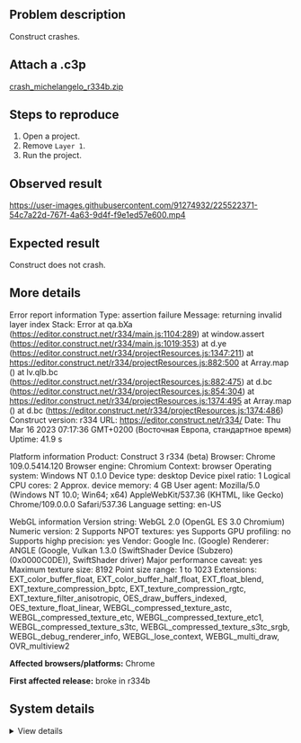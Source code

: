 ## Problem description

Construct crashes.

## Attach a .c3p

[crash_michelangelo_r334b.zip](https://github.com/WilsonPercival/WilsonPercival/files/10986916/crash_michelangelo_r334b.zip)

## Steps to reproduce

1. Open a project.
2. Remove `Layer 1`.
3. Run the project.

## Observed result

https://user-images.githubusercontent.com/91274932/225522371-54c7a22d-767f-4a63-9d4f-f9e1ed57e600.mp4

## Expected result

Construct does not crash.

## More details

Error report information
Type: assertion failure
Message: returning invalid layer index
Stack: Error at qa.bXa (https://editor.construct.net/r334/main.js:1104:289) at window.assert (https://editor.construct.net/r334/main.js:1019:353) at d.ye (https://editor.construct.net/r334/projectResources.js:1347:211) at https://editor.construct.net/r334/projectResources.js:882:500 at Array.map () at lv.qlb.bc (https://editor.construct.net/r334/projectResources.js:882:475) at d.bc (https://editor.construct.net/r334/projectResources.js:854:304) at https://editor.construct.net/r334/projectResources.js:1374:495 at Array.map () at d.bc (https://editor.construct.net/r334/projectResources.js:1374:486)
Construct version: r334
URL: https://editor.construct.net/r334/
Date: Thu Mar 16 2023 07:17:36 GMT+0200 (Восточная Европа, стандартное время)
Uptime: 41.9 s

Platform information
Product: Construct 3 r334 (beta)
Browser: Chrome 109.0.5414.120
Browser engine: Chromium
Context: browser
Operating system: Windows NT 0.1.0
Device type: desktop
Device pixel ratio: 1
Logical CPU cores: 2
Approx. device memory: 4 GB
User agent: Mozilla/5.0 (Windows NT 10.0; Win64; x64) AppleWebKit/537.36 (KHTML, like Gecko) Chrome/109.0.0.0 Safari/537.36
Language setting: en-US

WebGL information
Version string: WebGL 2.0 (OpenGL ES 3.0 Chromium)
Numeric version: 2
Supports NPOT textures: yes
Supports GPU profiling: no
Supports highp precision: yes
Vendor: Google Inc. (Google)
Renderer: ANGLE (Google, Vulkan 1.3.0 (SwiftShader Device (Subzero) (0x0000C0DE)), SwiftShader driver)
Major performance caveat: yes
Maximum texture size: 8192
Point size range: 1 to 1023
Extensions: EXT_color_buffer_float, EXT_color_buffer_half_float, EXT_float_blend, EXT_texture_compression_bptc, EXT_texture_compression_rgtc, EXT_texture_filter_anisotropic, OES_draw_buffers_indexed, OES_texture_float_linear, WEBGL_compressed_texture_astc, WEBGL_compressed_texture_etc, WEBGL_compressed_texture_etc1, WEBGL_compressed_texture_s3tc, WEBGL_compressed_texture_s3tc_srgb, WEBGL_debug_renderer_info, WEBGL_lose_context, WEBGL_multi_draw, OVR_multiview2

**Affected browsers/platforms:** Chrome

**First affected release:** broke in r334b

## System details

<details><summary>View details</summary>

Platform information
Product: Construct 3 r334 (beta)
Browser: Chrome 109.0.5414.120
Browser engine: Chromium
Context: browser
Operating system: Windows NT 0.1.0
Device type: desktop
Device pixel ratio: 1
Logical CPU cores: 2
Approx. device memory: 4 GB
User agent: Mozilla/5.0 (Windows NT 10.0; Win64; x64) AppleWebKit/537.36 (KHTML, like Gecko) Chrome/109.0.0.0 Safari/537.36
Language setting: en-US

Local storage
Storage quota (approx): 59 gb
Storage usage (approx): 174 mb (0.3%)
Persistant storage: No

Browser support notes
This list contains missing features that are not required, but could improve performance or user experience if supported.

UI effects are disabled in settings.
WebGL indicates a major performance caveat. It is probably using software rendering.
WebGL information
Version string: WebGL 2.0 (OpenGL ES 3.0 Chromium)
Numeric version: 2
Supports NPOT textures: yes
Supports GPU profiling: no
Supports highp precision: yes
Vendor: Google Inc. (Google)
Renderer: ANGLE (Google, Vulkan 1.3.0 (SwiftShader Device (Subzero) (0x0000C0DE)), SwiftShader driver)
Major performance caveat: yes
Maximum texture size: 8192
Point size range: 1 to 1023
Extensions:

EXT_color_buffer_float
EXT_color_buffer_half_float
EXT_float_blend
EXT_texture_compression_bptc
EXT_texture_compression_rgtc
EXT_texture_filter_anisotropic
OES_draw_buffers_indexed
OES_texture_float_linear
WEBGL_compressed_texture_astc
WEBGL_compressed_texture_etc
WEBGL_compressed_texture_etc1
WEBGL_compressed_texture_s3tc
WEBGL_compressed_texture_s3tc_srgb
WEBGL_debug_renderer_info
WEBGL_lose_context
WEBGL_multi_draw
OVR_multiview2
Audio information
System sample rate: 48000 Hz
Output channels: 2
Output interpretation: speakers
Supported decode formats:

WebM Opus (audio/webm; codecs=opus)
Ogg Opus (audio/ogg; codecs=opus)
WebM Vorbis (audio/webm; codecs=vorbis)
Ogg Vorbis (audio/ogg; codecs=vorbis)
MPEG-4 AAC (audio/mp4; codecs=mp4a.40.5)
MP3 (audio/mpeg)
FLAC (audio/flac)
PCM WAV (audio/wav; codecs=1)
Supported encode formats:

WebM Opus (audio/webm; codecs=opus)
Video information
Supported decode formats:

WebM AV1 (video/webm; codecs=av01.0.00M.08)
MP4 AV1 (video/mp4; codecs=av01.0.00M.08)
WebM VP9 (video/webm; codecs=vp9)
WebM VP8 (video/webm; codecs=vp8)
Ogg Theora (video/ogg; codecs=theora)
H.264 (video/mp4; codecs=avc1.42E01E)
Supported encode formats:

WebM VP9 (video/webm; codecs=vp9)
WebM VP8 (video/webm; codecs=vp8)

</details>
